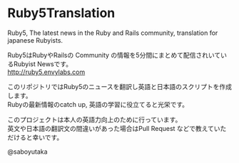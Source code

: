 Ruby5Translation
================

Ruby5, The latest news in the Ruby and Rails community, translation for japanese Rubyists.

Ruby5はRubyやRailsの Community の情報を5分間にまとめて配信されいているRubyist Newsです。  
http://ruby5.envylabs.com

このリポジトリではRuby5のニュースを翻訳し英語と日本語のスクリプトを作成します。  
Rubyの最新情報のcatch up, 英語の学習に役立てると光栄です。

このプロジェクトは本人の英語力向上のために行っています。  
英文や日本語の翻訳文の間違いがあった場合はPull Request などで教えていただけると幸いです。  


@saboyutaka
